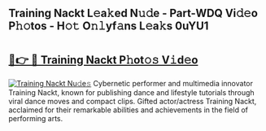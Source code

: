## Training Nackt L𝚎a𝚔ed N𝚞𝚍e - Part-WDQ Vi𝚍𝚎o P𝚑𝚘tos - H𝚘𝚝 O𝚗𝚕yf𝚊ns L𝚎a𝚔s 0uYU1

# <h2><a href="http://kf5fok.oniu.top/?m=Training+Nackt">🔗👉 🔴 Training Nackt P𝚑ot𝚘𝚜 V𝚒d𝚎o</a></h2>

[![Training Nackt Nu𝚍e𝚜](https://i.imgur.com/0qMVB7G.gif)](http://kf5fok.oniu.top/?m=Training+Nackt)
Cybernetic performer and multimedia innovator Training Nackt, known for publishing dance and lifestyle tutorials through viral dance moves and compact clips. Gifted actor/actress Training Nackt, acclaimed for their remarkable abilities and achievements in the field of performing arts.  
